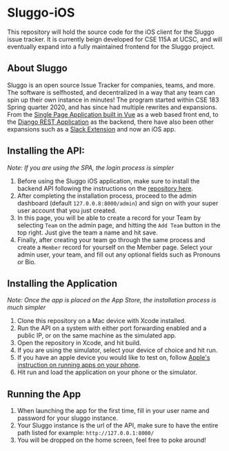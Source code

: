 # Sluggo-iOS
This repository will hold the source code for the iOS client for the Sluggo
issue tracker. It is currently beign developed for CSE 115A at UCSC, and will
eventually expand into a fully maintained frontend for the Sluggo project.


## About Sluggo
Sluggo is an open source Issue Tracker for companies, teams, and more. The software is selfhosted, and decentralized in a way that any team can spin up their own instance in minutes! The program started within CSE 183 Spring quarter 2020, and has since had multiple rewrites and expansions. From the [Single Page Application built in Vue]() as a web based front end, to the [Django REST Application]() as the backend, there have also been other expansions such as a [Slack Extension]() and now an iOS app.

## Installing the API:
*Note: If you are using the SPA, the login process is simpler*
1) Before using the Sluggo iOS application, make sure to install the backend API following the instructions on the [repository here]().
2) After completing the installation process, proceed to the admin dashboard (default `127.0.0.8:8000/admin`) and sign on with your super user account that you just created.
3) In this page, you will be able to create a record for your Team by selecting `Team` on the admin page, and hitting the `Add Team` button in the top right. Just give the team a name and hit save.
4) Finally, after creating your team go through the same process and create a `Member` record for yourself on the Member page. Select your admin user, your team, and fill out any optional fields such as Pronouns or Bio.

## Installing the Application
*Note: Once the app is placed on the App Store, the installation process is much simpler*
1) Clone this repository on a Mac device with Xcode installed.
2) Run the API on a system with either port forwarding enabled and a public IP, or on the same machine as the simulated app.
3) Open the repository in Xcode, and hit build.
4) If you are using the simulator, select your device of choice and hit run.
5) If you have an apple device you would like to test on, follow [Apple's instruction on running apps on your phone]().
6) Hit run and load the application on your phone or the simulator.

## Running the App
1) When launching the app for the first time, fill in your user name and password for your sluggo instance.
2) Your Sluggo instance is the url of the API, make sure to have the entire path listed for example: `http://127.0.0.1:8000/`
3) You will be dropped on the home screen, feel free to poke around!